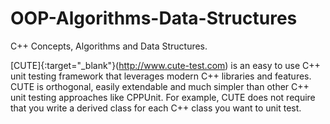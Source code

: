 # OOP-Algorithms-Data-Structures
C++ Concepts, Algorithms and Data Structures.

[CUTE]{:target="_blank"}(http://www.cute-test.com) is an easy to use C++ unit testing framework that leverages modern C++ libraries and features. CUTE is orthogonal, easily extendable and much simpler than other C++ unit testing approaches like CPPUnit. For example, CUTE does not require that you write a derived class for each C++ class you want to unit test. 
